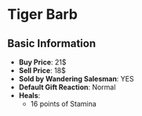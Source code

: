 # Tiger Barb

## Basic Information

- **Buy Price**: 21$
- **Sell Price**: 18$
- **Sold by Wandering Salesman**: YES
- **Default Gift Reaction**: Normal
- **Heals**:
  - 16 points of Stamina